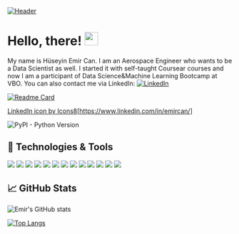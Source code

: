 <p align="center">
  
[![Header](https://www.dataquest.io/wp-content/uploads/2019/05/what-is-data-science-1.jpg "Header" )](https://www.linkedin.com/in/emircan/)
    

</p>

# Hello, there! <img src="https://raw.githubusercontent.com/MartinHeinz/MartinHeinz/master/wave.gif" width="30px">
My name is Hüseyin Emir Can. I am an Aerospace Engineer who wants to be a Data Scientist as well. I started it with self-taught Coursear courses and now I am a participant of Data Science&Machine Learning Bootcamp at VBO.
You can also contact me via LinkedIn: [![LinkedIn][1.1]][1]

[![Readme Card](https://github-readme-stats.vercel.app/api/pin/?username=aerospacerr&repo=github-readme-stats)](https://github.com/aerospacerr/github-readme-stats)



[1]: https://www.linkedin.com/in/emircan/  

[1.1]: https://img.icons8.com/fluency/24/000000/linkedin.png  


<a href="https://icons8.com/icon/xuvGCOXi8Wyg/linkedin">LinkedIn icon by Icons8</a>[https://www.linkedin.com/in/emircan/]

<img alt="PyPI - Python Version" src="https://img.shields.io/pypi/pyversions/Django">

## 🔧 Technologies & Tools
![](https://img.shields.io/badge/OS-Linux-informational?style=flat&logo=linux&logoColor=white&color=2bbc8a)
![](https://img.shields.io/badge/Editor-IntelliJ_IDEA-informational?style=flat&logo=intellij-idea&logoColor=white&color=2bbc8a)
![](https://img.shields.io/badge/Code-Python-informational?style=flat&logo=python&logoColor=white&color=2bbc8a)
![](https://img.shields.io/badge/Code-JavaScript-informational?style=flat&logo=javascript&logoColor=white&color=2bbc8a)
![](https://img.shields.io/badge/Code-Golang-informational?style=flat&logo=go&logoColor=white&color=2bbc8a)
![](https://img.shields.io/badge/Code-Make-informational?style=flat&logo=cmake&logoColor=white&color=2bbc8a)
![](https://img.shields.io/badge/Code-Vue-informational?style=flat&logo=vue.js&logoColor=white&color=2bbc8a)
![](https://img.shields.io/badge/Shell-Bash-informational?style=flat&logo=gnu-bash&logoColor=white&color=2bbc8a)
![](https://img.shields.io/badge/Tools-PostgreSQL-informational?style=flat&logo=postgresql&logoColor=white&color=2bbc8a)
![](https://img.shields.io/badge/Tools-Docker-informational?style=flat&logo=docker&logoColor=white&color=2bbc8a)
![](https://img.shields.io/badge/Tools-Kubernetes-informational?style=flat&logo=kubernetes&logoColor=white&color=2bbc8a)
![](https://img.shields.io/badge/Tools-Red_Hat_OpenShift-informational?style=flat&logo=red-hat-open-shift&logoColor=white&color=2bbc8a)
![](https://img.shields.io/badge/Cloud-Digital_Ocean-informational?style=flat&logo=digitalocean&logoColor=white&color=2bbc8a)


## &#x1f4c8; GitHub Stats

![Emir's GitHub stats](https://github-readme-stats.vercel.app/api?username=aerospacerr&show_icons=true&theme=tokyonight )


[![Top Langs](https://github-readme-stats.vercel.app/api/top-langs/?username=aerospacerr&layout=compact)](https://github.com/aerospacerr/github-readme-stats)


<!--
**Aerospacerr/Aerospacerr** is a ✨ _special_ ✨ repository because its `README.md` (this file) appears on your GitHub profile.

Here are some ideas to get you started:

- 🔭 I’m currently working on ...
- 🌱 I’m currently learning ...
- 👯 I’m looking to collaborate on ...
- 🤔 I’m looking for help with ...
- 💬 Ask me about ...
- 📫 How to reach me: ...
- 😄 Pronouns: ...
- ⚡ Fun fact: ...
-->
